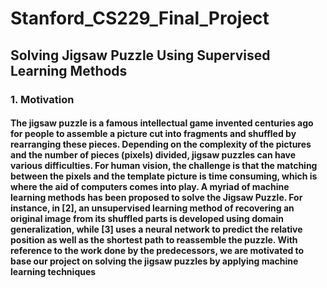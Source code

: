 # Stanford_CS229_Final_Project
## Solving Jigsaw Puzzle Using Supervised Learning Methods
### 1. Motivation
#### The jigsaw puzzle is a famous intellectual game invented centuries ago for people to assemble a picture cut into fragments and shuffled by rearranging these pieces. Depending on the complexity of the pictures and the number of pieces (pixels) divided, jigsaw puzzles can have various difficulties. For human vision, the challenge is that the matching between the pixels and the template picture is time consuming, which is where the aid of computers comes into play. A myriad of machine learning methods has been proposed to solve the Jigsaw Puzzle. For instance, in [2], an unsupervised learning method of recovering an original image from its shuffled parts is developed using domain generalization, while [3] uses a neural network to predict the relative position as well as the shortest path to reassemble the puzzle. With reference to the work done by the predecessors, we are motivated to base our project on solving the jigsaw puzzles by applying machine learning techniques

